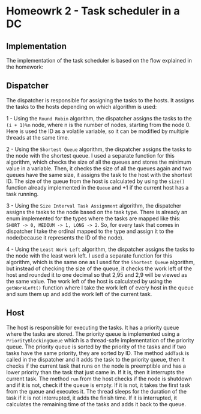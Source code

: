 # Homeowrk 2 - Task scheduler in a DC #

## Implementation ##
The implementation of the task scheduler is based on the flow explained in
the homework:
## Dispatcher ##
The dispatcher is responsible for assigning the tasks to the hosts. It
assigns the tasks to the hosts depending on which algorithm is used:

1 - Using the ```Round Robin``` algorithm, the dispatcher assigns the tasks to the
```(i + 1)%n``` node, where n is the number of nodes, starting from the node 0. Here
is used the ID as a volatile variable, so it can be modified by multiple threads
at the same time.

2 - Using the ```Shortest Queue``` algorithm, the dispatcher assigns the tasks to the
node with the shortest queue. I used a separate function for this algorithm, which 
checks the size of all the queues and stores the minimum value in a variable. Then, 
it checks the size of all the queues again and two queues have the same size, it
assigns the task to the host with the shortest ID. The size of the queue from the host
is calculated by using the ```size()``` function already implemented in the ```Queue```
and +1 if the current host has a task running.

3 - Using the ```Size Interval Task Assignment``` algorithm, the dispatcher assigns the
tasks to the node based on the task type. There is already an enum implemented for the
types where the tasks are mapped like this: ```SHORT -> 0, MEDIUM -> 1, LONG -> 2```.
So, for every task that comes in dispatcher I take the ordinal mapped to the type and
assign it to the node(because it represents the ID of the node).

4 - Using the ```Least Work Left``` algorithm, the dispatcher assigns the tasks to the
node with the least work left. I used a separate function for this algorithm, which is 
the same one as I used for the ```Shortest Queue``` algorithm, but instead of checking
the size of the queue, it checks the work left of the host and rounded it to one decimal
so that 2,95 and 2,9 will be viewed as the same value. The work left of the host is
calculated by using the ```getWorkLeft()``` function where I take the work left of every
host in the queue and sum them up and add the work left of the current task.

## Host ##
The host is responsible for executing the tasks. It has a priority queue where
the tasks are stored. The priority queue is implemented using a ```PriorityBlockingQueue```
which is a thread-safe implementation of the priority queue. The priority queue is
sorted by the priority of the tasks and if two tasks have the same priority, they are
sorted by ID. The method ```addTask``` is called in the dispatcher and it adds the task
to the priority queue, then it checks if the current task that runs on the node is preemptible
and has a lower priority than the task that just came in. If it is, then it interrupts the
current task. The method ```run``` from the host checks if the node is shutdown and if it is
not, check if the queue is empty. If it is not, it takes the first task from the queue and
executes it. The thread sleeps for the duration of the task if it is not interrupted, it adds
the finish time. If it is interrupted, it calculates the remaining time of the tasks and adds
it back to the queue. 


